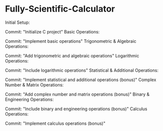 # Fully-Scientific-Calculator
Initial Setup:

Commit: "Initialize C project"
Basic Operations:

Commit: "Implement basic operations"
Trigonometric & Algebraic Operations:

Commit: "Add trigonometric and algebraic operations"
Logarithmic Operations:

Commit: "Include logarithmic operations"
Statistical & Additional Operations:

Commit: "Implement statistical and additional operations (bonus)"
Complex Number & Matrix Operations:

Commit: "Add complex number and matrix operations (bonus)"
Binary & Engineering Operations:

Commit: "Include binary and engineering operations (bonus)"
Calculus Operations:

Commit: "Implement calculus operations (bonus)"
